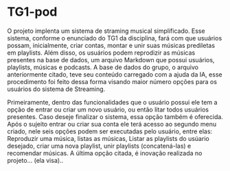 # TG1-pod

<p>O projeto implenta um sistema de straming musical simplificado. Esse sistema, conforme o enunciado do TG1 da disciplina, fará com que usuários possam, inicialmente, criar contas, montar e unir suas músicas prediletas em playlists. Além disso, os usuários podem reprodizir as músicas presentes na base de dados, um arquivo Markdown que possui usuários, playlists, músicas e podcasts. A base de dados do grupo, o arquivo anteriormente citado, teve seu conteúdo carregado com a ajuda da IA, esse procedimento foi feito dessa forma visando maior número opções para os usuários do sistema de Streaming.</p>
<p> Primeiramente, dentro das funcionalidades que o usuário possui ele tem a opção de entrar ou criar um novo usuário, ou então litar todos usuários presentes. Caso deseje finalizar o sistema, essa opção também é oferecida. Após o sujeito entrar ou criar sua conta ele terá acesso ao segundo menu criado, nele seis opções podem ser executadas pelo usuário, entre elas:
Reproduzir uma música, listas as músicas, Listar as playlists do usúario desejado, criar uma nova playlist, unir playlists (concatená-las) e recomendar músicas. A última opção citada, é inovação realizada no projeto... (ela visa)..
  
</p>
